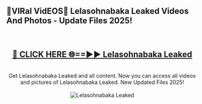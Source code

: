 <h2>🔴VIRal VidEOS🔴 Lelasohnabaka Leaked Videos And Photos - Update Files 2025!</h2>
<br>
<div align="center">
<h2><a href="https://virallinks.top/odZfE0" rel="nofollow">🔴 CLICK HERE 🌐==►► Lelasohnabaka Leaked</a></h2>
<br>
Get Lelasohnabaka Leaked and all content. Now you can access all videos and pictures of Lelasohnabaka Leaked. New Updated Files 2025!
<br>
<br>
<a href="https://virallinks.top/odZfE0" rel="nofollow" data-target="animated-image.originalLink"><img src="https://i.imgur.com/dJHk4Zq.gif)" alt="Lelasohnabaka Leaked" style="max-width: 100%; display: inline-block;" data-target="animated-image.originalImage"></a>
</div>
<br>
